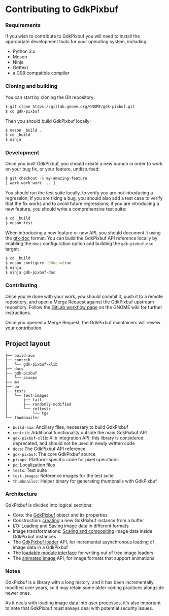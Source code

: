 Contributing to GdkPixbuf
=========================

### Requirements

If you wish to contribute to GdkPixbuf you will need to install the
appropriate development tools for your operating system, including:

 - Python 3.x
 - Meson
 - Ninja
 - Gettext
 - a C99 compatible compiler

### Cloning and building

You can start by cloning the Git repository:

```sh
$ git clone https://gitlab.gnome.org/GNOME/gdk-pixbuf.git
$ cd gdk-pixbuf
```

Then you should build GdkPixbuf locally:

```sh
$ meson _build .
$ cd _build
$ ninja
```

### Development

Once you built GdkPixbuf, you should create a new branch in order
to work on your bug fix, or your feature, undisturbed:

```sh
$ git checkout -b my-amazing-feature
[ work work work ... ]
```

You should run the test suite locally, to verify you are not introducing a
regression; if you are fixing a bug, you should also add a test case to
verify that the fix works and to avoid future regressions; if you are
introducing a new feature, you should write a comprehensive test suite:

```sh
$ cd _build
$ meson test
```

When introducing a new feature or new API, you should document it using the
[gtk-doc](https://developer.gnome.org/gtk-doc-manual/stable/) format. You
can build the GdkPixbuf API reference locally by enabling the `docs`
configuration option and building the `gdk-pixbuf-doc` target:

```sh
$ cd _build
$ meson configure -Ddocs=true
$ ninja
$ ninja gdk-pixbuf-doc
```

### Contributing

Once you're done with your work, you should commit it, push it to a remote
repository, and open a Merge Request against the GdkPixbuf upstream
repository. Follow the [GitLab workflow page](https://wiki.gnome.org/GitLab/)
on the GNOME wiki for further instructions.

Once you opened a Merge Request, the GdkPixbuf maintainers will review your
contribution.

## Project layout

```
├── build-aux
├── contrib
│   └── gdk-pixbuf-xlib
├── docs
├── gdk-pixbuf
│   └── pixops
├── m4
├── po
├── tests
│   └── test-images
│       ├── fail
│       ├── randomly-modified
│       └── reftests
│           └── tga
└── thumbnailer
```

 - `build-aux`: Ancillary files, necessary to build GdkPixbuf
 - `contrib`: Additional functionality outside the main GdkPixbuf API
  - `gdk-pixbuf-xlib`: Xlib integration API; this library is considered
    deprecated, and should not be used in newly written code
 - `docs`: The GdkPixbuf API reference
 - `gdk-pixbuf`: The core GdkPixbuf source
  - `pixops`: Platform-specific code for pixel operations
 - `po`: Localization files
 - `tests`: Test suite
  - `test-images`: Reference images for the test suite
 - `thumbnailer`: Helper binary for generating thumbnails with GdkPixbuf

### Architecture

GdkPixbuf is divided into logical sections:

 - Core: the [GdkPixbuf][gdkpixbuf-api-core] object and its properties
 - Construction: [creating][gdkpixbuf-api-ctor] a new GdkPixbuf instance from a buffer
 - I/O: [Loading][gdkpixbuf-api-load] and [Saving][gdkpixbuf-api-save] image
   data in different formats
 - Image transformations: [Scaling and compositing][gdkpixbuf-api-ops] image
   data inside GdkPixbuf instances
 - The [GdkPixbuf loader][gdkpixbuf-api-loader] API, for incremental
   asynchronous loading of image data in a GdkPixbuf
 - The [loadable module interface][gdkpixbuf-api-module] for writing out of
   tree image loaders
 - The [animated image][gdkpixbuf-api-animation] API, for image formats
   that support animations

### Notes

GdkPixbuf is a library with a long history, and it has been incrementally
modified over years, so it may retain some older coding practices alongside
newer ones.

As it deals with loading image data into user processes, it's also important
to note that GdkPixbuf must always deal with potential security issues.

[gdkpixbuf-api-core]: https://developer.gnome.org/gdk-pixbuf/stable/gdk-pixbuf-The-GdkPixbuf-Structure.html
[gdkpixbuf-api-ctor]: https://developer.gnome.org/gdk-pixbuf/stable/gdk-pixbuf-Image-Data-in-Memory.html
[gdkpixbuf-api-load]: https://developer.gnome.org/gdk-pixbuf/stable/gdk-pixbuf-File-Loading.html
[gdkpixbuf-api-save]: https://developer.gnome.org/gdk-pixbuf/stable/gdk-pixbuf-File-saving.html
[gdkpixbuf-api-ops]: https://developer.gnome.org/gdk-pixbuf/stable/gdk-pixbuf-Scaling.html
[gdkpixbuf-api-loader]: https://developer.gnome.org/gdk-pixbuf/stable/GdkPixbufLoader.html
[gdkpixbuf-api-module]: https://developer.gnome.org/gdk-pixbuf/stable/gdk-pixbuf-Module-Interface.html
[gdkpixbuf-api-animation]: https://developer.gnome.org/gdk-pixbuf/stable/gdk-pixbuf-Animations.html
